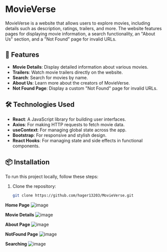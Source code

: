 # MovieVerse

MovieVerse is a website that allows users to explore movies, including details such as description, ratings, trailers, and more. The website features pages for displaying movie information, a search functionality, an "About Us" section, and a "Not Found" page for invalid URLs.

## 🚀 Features

- **Movie Details**: Display detailed information about various movies.
- **Trailers**: Watch movie trailers directly on the website.
- **Search**: Search for movies by name.
- **About Us**: Learn more about the creators of MovieVerse.
- **Not Found Page**: Display a custom "Not Found" page for invalid URLs.

## 🛠️ Technologies Used

- **React**: A JavaScript library for building user interfaces.
- **Axios**: For making HTTP requests to fetch movie data.
- **useContext**: For managing global state across the app.
- **Bootstrap**: For responsive and stylish design.
- **React Hooks**: For managing state and side effects in functional components.

## 📦 Installation

To run this project locally, follow these steps:

1. Clone the repository:

   ```bash
   git clone https://github.com/hager13203/MovieVerse.git

**Home Page**
![image](https://github.com/user-attachments/assets/a7844509-7c2e-419e-bab6-d86b846ee8fe)

**Movie Details**
![image](https://github.com/user-attachments/assets/5aeb71d4-045e-4a4b-8d11-75ab186f0a60)

**About Page**
![image](https://github.com/user-attachments/assets/0c27773f-303e-4b8a-9c71-35c85a1b5013)

**NotFound Page**
![image](https://github.com/user-attachments/assets/275b24f4-eda9-453c-9f0f-9ea0ae339a81)

**Searching**
![image](https://github.com/user-attachments/assets/a4378249-b811-4eef-b2bc-91296293fa5e)
